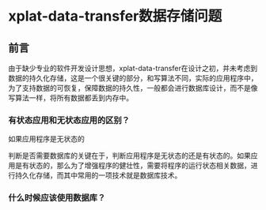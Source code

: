 # xplat-data-transfer数据存储问题

## 前言

由于缺少专业的软件开发设计思想，xplat-data-transfer在设计之初，并未考虑到数据的持久化存储，这是一个很关键的部分，和写算法不同，实际的应用程序中，为了支持数据的可恢复，保障数据的持久性，一般都会进行数据库设计，而不是像写算法一样，将所有数据都丢到内存中。



### 有状态应用和无状态应用的区别？

如果应用程序是无状态的

判断是否需要数据库的关键在于，判断应用程序是无状态的还是有状态的。如果应用是有状态的，那么为了增强程序的健壮性，需要将程序的运行状态相关数据，进行持久化存储，而其中常用的一项技术就是数据库技术。



### 什么时候应该使用数据库？

